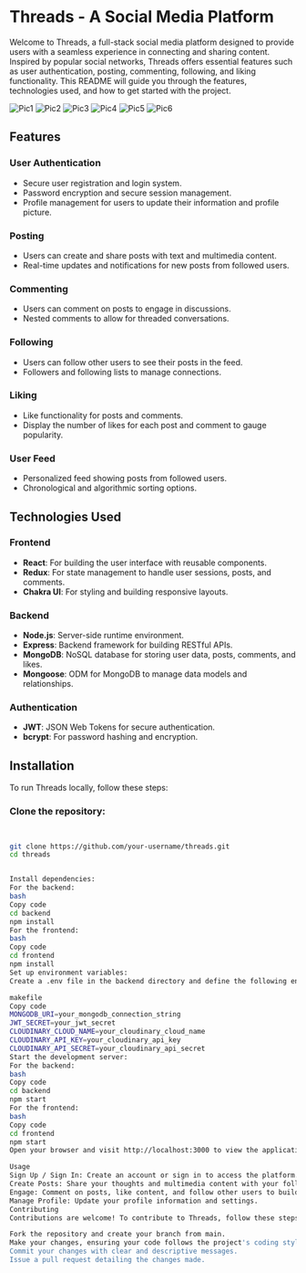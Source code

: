 # Threads - A Social Media Platform

Welcome to Threads, a full-stack social media platform designed to provide users with a seamless experience in connecting and sharing content. Inspired by popular social networks, Threads offers essential features such as user authentication, posting, commenting, following, and liking functionality. This README will guide you through the features, technologies used, and how to get started with the project.

![Pic1](https://github.com/dodomyg/Threads/assets/99533117/8e451eb4-fa4b-48c7-871c-329470461c7f)
![Pic2](https://github.com/dodomyg/Threads/assets/99533117/485d1924-3f9e-4556-ae24-df3649917d07)
![Pic3](https://github.com/dodomyg/Threads/assets/99533117/7b0c74e0-7ffd-4555-9174-3cb7723cb77a)
![Pic4](https://github.com/dodomyg/Threads/assets/99533117/5dff205f-e307-48e8-85c6-7697f36b81fc)
![Pic5](https://github.com/dodomyg/Threads/assets/99533117/2cd3c8eb-04c9-474d-b500-972fd727c640)
![Pic6](https://github.com/dodomyg/Threads/assets/99533117/b4fb6e2e-98ed-4dee-b3aa-650fcda8805f)

## Features

### User Authentication
- Secure user registration and login system.
- Password encryption and secure session management.
- Profile management for users to update their information and profile picture.

### Posting
- Users can create and share posts with text and multimedia content.
- Real-time updates and notifications for new posts from followed users.

### Commenting
- Users can comment on posts to engage in discussions.
- Nested comments to allow for threaded conversations.

### Following
- Users can follow other users to see their posts in the feed.
- Followers and following lists to manage connections.

### Liking
- Like functionality for posts and comments.
- Display the number of likes for each post and comment to gauge popularity.

### User Feed
- Personalized feed showing posts from followed users.
- Chronological and algorithmic sorting options.

## Technologies Used

### Frontend
- **React**: For building the user interface with reusable components.
- **Redux**: For state management to handle user sessions, posts, and comments.
- **Chakra UI**: For styling and building responsive layouts.

### Backend
- **Node.js**: Server-side runtime environment.
- **Express**: Backend framework for building RESTful APIs.
- **MongoDB**: NoSQL database for storing user data, posts, comments, and likes.
- **Mongoose**: ODM for MongoDB to manage data models and relationships.

### Authentication
- **JWT**: JSON Web Tokens for secure authentication.
- **bcrypt**: For password hashing and encryption.

## Installation

To run Threads locally, follow these steps:

### Clone the repository:
```bash


git clone https://github.com/your-username/threads.git
cd threads


Install dependencies:
For the backend:
bash
Copy code
cd backend
npm install
For the frontend:
bash
Copy code
cd frontend
npm install
Set up environment variables:
Create a .env file in the backend directory and define the following environment variables:

makefile
Copy code
MONGODB_URI=your_mongodb_connection_string
JWT_SECRET=your_jwt_secret
CLOUDINARY_CLOUD_NAME=your_cloudinary_cloud_name
CLOUDINARY_API_KEY=your_cloudinary_api_key
CLOUDINARY_API_SECRET=your_cloudinary_api_secret
Start the development server:
For the backend:
bash
Copy code
cd backend
npm start
For the frontend:
bash
Copy code
cd frontend
npm start
Open your browser and visit http://localhost:3000 to view the application.

Usage
Sign Up / Sign In: Create an account or sign in to access the platform.
Create Posts: Share your thoughts and multimedia content with your followers.
Engage: Comment on posts, like content, and follow other users to build your network.
Manage Profile: Update your profile information and settings.
Contributing
Contributions are welcome! To contribute to Threads, follow these steps:

Fork the repository and create your branch from main.
Make your changes, ensuring your code follows the project's coding style.
Commit your changes with clear and descriptive messages.
Issue a pull request detailing the changes made.
